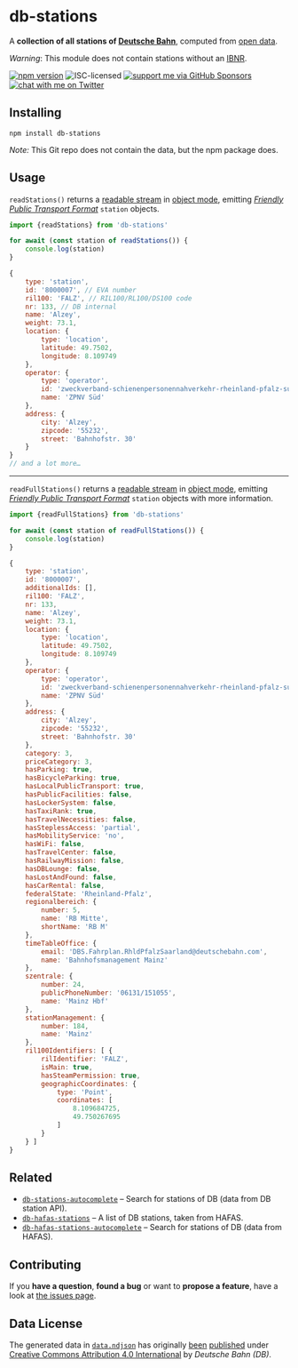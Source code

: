 # db-stations

A **collection of all stations of [Deutsche Bahn](http://db.de/)**, computed from [open data](https://developer.deutschebahn.com/store/apis/info?name=StaDa-Station_Data&version=v2&provider=DBOpenData).

*Warning*: This module does not contain stations without an [IBNR](https://de.wikipedia.org/wiki/Internationale_Bahnhofsnummer).

[![npm version](https://img.shields.io/npm/v/db-stations.svg)](https://www.npmjs.com/package/db-stations)
![ISC-licensed](https://img.shields.io/github/license/derhuerst/db-stations.svg)
[![support me via GitHub Sponsors](https://img.shields.io/badge/support%20me-donate-fa7664.svg)](https://github.com/sponsors/derhuerst)
[![chat with me on Twitter](https://img.shields.io/badge/chat%20with%20me-on%20Twitter-1da1f2.svg)](https://twitter.com/derhuerst)


## Installing

```shell
npm install db-stations
```

*Note:* This Git repo does not contain the data, but the npm package does.


## Usage

`readStations()` returns a [readable stream](https://nodejs.org/api/stream.html#stream_class_stream_readable) in [object mode](https://nodejs.org/api/stream.html#stream_object_mode), emitting [*Friendly Public Transport Format*](https://github.com/public-transport/friendly-public-transport-format) `station` objects.

```js
import {readStations} from 'db-stations'

for await (const station of readStations()) {
	console.log(station)
}
```

```js
{
	type: 'station',
	id: '8000007', // EVA number
	ril100: 'FALZ', // RIL100/RL100/DS100 code
	nr: 133, // DB internal
	name: 'Alzey',
	weight: 73.1,
	location: {
		type: 'location',
		latitude: 49.7502,
		longitude: 8.109749
	},
	operator: {
		type: 'operator',
		id: 'zweckverband-schienenpersonennahverkehr-rheinland-pfalz-sud',
		name: 'ZPNV Süd'
	},
	address: {
		city: 'Alzey',
		zipcode: '55232',
		street: 'Bahnhofstr. 30'
	}
}
// and a lot more…
```

---

`readFullStations()` returns a [readable stream](https://nodejs.org/api/stream.html#stream_class_stream_readable) in [object mode](https://nodejs.org/api/stream.html#stream_object_mode), emitting [*Friendly Public Transport Format*](https://github.com/public-transport/friendly-public-transport-format) `station` objects with more information.

```js
import {readFullStations} from 'db-stations'

for await (const station of readFullStations()) {
	console.log(station)
}
```

```js
{
	type: 'station',
	id: '8000007',
	additionalIds: [],
	ril100: 'FALZ',
	nr: 133,
	name: 'Alzey',
	weight: 73.1,
	location: {
		type: 'location',
		latitude: 49.7502,
		longitude: 8.109749
	},
	operator: {
		type: 'operator',
		id: 'zweckverband-schienenpersonennahverkehr-rheinland-pfalz-sud',
		name: 'ZPNV Süd'
	},
	address: {
		city: 'Alzey',
		zipcode: '55232',
		street: 'Bahnhofstr. 30'
	},
	category: 3,
	priceCategory: 3,
	hasParking: true,
	hasBicycleParking: true,
	hasLocalPublicTransport: true,
	hasPublicFacilities: false,
	hasLockerSystem: false,
	hasTaxiRank: true,
	hasTravelNecessities: false,
	hasSteplessAccess: 'partial',
	hasMobilityService: 'no',
	hasWiFi: false,
	hasTravelCenter: false,
	hasRailwayMission: false,
	hasDBLounge: false,
	hasLostAndFound: false,
	hasCarRental: false,
	federalState: 'Rheinland-Pfalz',
	regionalbereich: {
		number: 5,
		name: 'RB Mitte',
		shortName: 'RB M'
	},
	timeTableOffice: {
		email: 'DBS.Fahrplan.RhldPfalzSaarland@deutschebahn.com',
		name: 'Bahnhofsmanagement Mainz'
	},
	szentrale: {
		number: 24,
		publicPhoneNumber: '06131/151055',
		name: 'Mainz Hbf'
	},
	stationManagement: {
		number: 184,
		name: 'Mainz'
	},
	ril100Identifiers: [ {
		rilIdentifier: 'FALZ',
		isMain: true,
		hasSteamPermission: true,
		geographicCoordinates: {
			type: 'Point',
			coordinates: [
				8.109684725,
				49.750267695
			]
		}
	} ]
}
```


## Related

- [`db-stations-autocomplete`](https://github.com/derhuerst/db-stations-autocomplete#db-stations-autocomplete) – Search for stations of DB (data from DB station API).
- [`db-hafas-stations`](https://github.com/derhuerst/db-hafas-stations#db-hafas-stations) – A list of DB stations, taken from HAFAS.
- [`db-hafas-stations-autocomplete`](https://github.com/derhuerst/db-hafas-stations-autocomplete#db-stations-autocomplete) – Search for stations of DB (data from HAFAS).


## Contributing

If you **have a question**, **found a bug** or want to **propose a feature**, have a look at [the issues page](https://github.com/derhuerst/db-stations/issues).


## Data License

The generated data in [`data.ndjson`](data.ndjson) has originally [been](http://data.deutschebahn.com/dataset/data-stationsdaten) [published](http://data.deutschebahn.com/dataset/data-haltestellen) under [Creative Commons Attribution 4.0 International](https://creativecommons.org/licenses/by/4.0/) by *Deutsche Bahn (DB)*.
